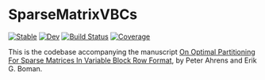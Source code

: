 # SparseMatrixVBCs

[![Stable](https://img.shields.io/badge/docs-stable-blue.svg)](https://peterahrens.github.io/SparseMatrixVBCs.jl/stable)
[![Dev](https://img.shields.io/badge/docs-dev-blue.svg)](https://peterahrens.github.io/SparseMatrixVBCs.jl/dev)
[![Build Status](https://github.com/peterahrens/SparseMatrixVBCs.jl/workflows/CI/badge.svg)](https://github.com/peterahrens/SparseMatrixVBCs.jl/actions)
[![Coverage](https://codecov.io/gh/peterahrens/SparseMatrixVBCs.jl/branch/master/graph/badge.svg)](https://codecov.io/gh/peterahrens/SparseMatrixVBCs.jl)

This is the codebase accompanying the manuscript [On Optimal Partitioning For Sparse Matrices In Variable Block Row Format](https://arxiv.org/abs/2005.12414), by Peter Ahrens and Erik G. Boman.
